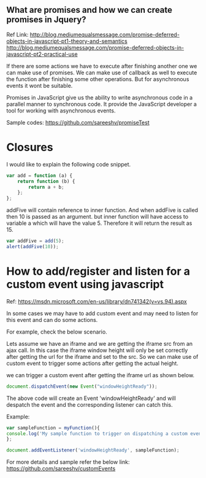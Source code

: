 

What are promises and how we can create promises in Jquery?
---------------------------------------------------------------
Ref Link: 
http://blog.mediumequalsmessage.com/promise-deferred-objects-in-javascript-pt1-theory-and-semantics
http://blog.mediumequalsmessage.com/promise-deferred-objects-in-javascript-pt2-practical-use

If there are some actions we have to execute after finishing another one we can make use of promises.
We can make use of callback as well to execute the function after finishing some other operations. But for asynchronous events it wont be suitable.

Promises in JavaScript give us the ability to write asynchronous code in a parallel manner to synchronous code.
It provide the JavaScript developer a tool for working with asynchronous events.

Sample codes:
https://github.com/sareeshv/promiseTest


Closures
============================
I would like to explain the following code snippet. 
```javascript
var add = function (a) {
    return function (b) {
        return a + b;
    };
};
```

addFive will contain reference to inner function. And when addFive is called then 10 is passed as an argument. but inner function will have access to variable a which will have the value 5. Therefore it will return the result as 15.

```javascript
var addFive = add(5);
alert(addFive(10));
```

How to add/register and listen for a custom event using javascript
====================================================================================

Ref:
https://msdn.microsoft.com/en-us/library/dn741342(v=vs.94).aspx

In some cases we may have to add custom event and may need to listen for this event and can do some actions.

For example, check the below scenario.

Lets assume we have an iframe and we are getting the iframe src from an ajax call. In this case the iframe window height will only be set correctly after getting the url for the iframe and set to the src. So we can make use of custom event to trigger some actions after getting the actual height.

we can trigger a custom event after getting the iframe url as shown below.
```javascript
document.dispatchEvent(new Event("windowHeightReady"));
```

The above code will create an Event 'windowHeightReady' and will despatch the event and the corresponding listener can catch this.

Example:
```javascript
var sampleFunction = myFunction(){ 
console.log('My sample function to trigger on dispatching a custom event'); 
};

document.addEventListener('windowHeightReady', sampleFunction);
```
For more details and sample refer the below link:
https://github.com/sareeshv/customEvents

